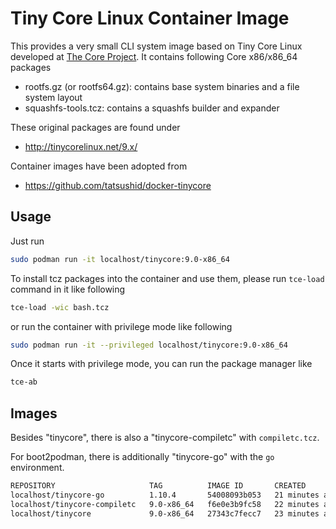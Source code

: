 Tiny Core Linux Container Image
===============================

This provides a very small CLI system image based on Tiny Core Linux developed
at [The Core Project](http://tinycorelinux.net). It contains following Core
x86/x86\_64 packages

- rootfs.gz (or rootfs64.gz): contains base system binaries and a file system
  layout
- squashfs-tools.tcz: contains a squashfs builder and expander

These original packages are found under

 - http://tinycorelinux.net/9.x/

Container images have been adopted from

 - https://github.com/tatsushid/docker-tinycore


## Usage

Just run

```sh
sudo podman run -it localhost/tinycore:9.0-x86_64
```

To install tcz packages into the container and use them, please run `tce-load`
command in it like following

```sh
tce-load -wic bash.tcz
```

or run the container with privilege mode like following

```sh
sudo podman run -it --privileged localhost/tinycore:9.0-x86_64
```

Once it starts with privilege mode, you can run the package manager like

```sh
tce-ab
```

## Images

Besides "tinycore", there is also a "tinycore-compiletc" with `compiletc.tcz`.

For boot2podman, there is additionally "tinycore-go" with the `go` environment.

```sh
REPOSITORY                     TAG          IMAGE ID       CREATED             SIZE
localhost/tinycore-go          1.10.4       54008093b053   21 minutes ago      389 MB
localhost/tinycore-compiletc   9.0-x86_64   f6e0e3b9fc58   22 minutes ago      153 MB
localhost/tinycore             9.0-x86_64   27343c7fecc7   23 minutes ago      8.66 MB
```
